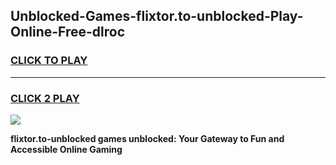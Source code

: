
## Unblocked-Games-flixtor.to-unblocked-Play-Online-Free-dlroc
<h3>
<a href="https://premium76.site?title=flixtor.to-unblocked&ref=26A">CLICK TO PLAY</a></h3>
<hr>

<h3>
<a href="https://premium76.site?title=flixtor.to-unblocked&ref=26A">CLICK 2 PLAY</a>
  
</h3>

<a href="https://premium76.site?title=flixtor.to-unblocked&ref=26A"><img src="https://clearcache.store/games.png"></a>


**flixtor.to-unblocked games unblocked: Your Gateway to Fun and Accessible Online Gaming**
